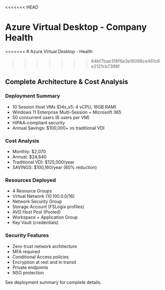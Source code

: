 <<<<<<< HEAD
# Azure Virtual Desktop - Company Health
=======
﻿# Azure Virtual Desktop -  Health
>>>>>>> 64bf7bae316f6e3e16096ce461c6e2121cb7398f
## Complete Architecture & Cost Analysis

### Deployment Summary
- 10 Session Host VMs (D4s_v5: 4 vCPU, 16GB RAM)
- Windows 11 Enterprise Multi-Session + Microsoft 365
- 50 concurrent users (6 users per VM)
- HIPAA-compliant security
- Annual Savings: $100,000+ vs traditional VDI

### Cost Analysis
- Monthly: $2,070
- Annual: $24,840
- Traditional VDI: $125,000/year
- SAVINGS: $100,160/year (80% reduction)

### Resources Deployed
- 4 Resource Groups
- Virtual Network (10.100.0.0/16)
- Network Security Group
- Storage Account (FSLogix profiles)
- AVD Host Pool (Pooled)
- Workspace + Application Group
- Key Vault (credentials)

### Security Features
- Zero-trust network architecture
- MFA required
- Conditional Access policies
- Encryption at rest and in transit
- Private endpoints
- NSG protection

See deployment summary for complete details.
